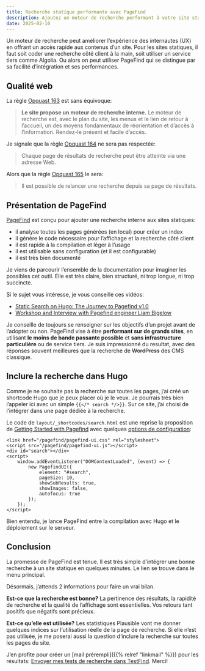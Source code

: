 ```yaml
---
title: Recherche statique performante avec PageFind
description: Ajoutez un moteur de recherche performant à votre site statique avec PageFind. Facile à intégrer, léger et sans services tiers, il est idéal pour Hugo et d’autres générateurs statiques.
date: 2025-02-10
---
```


Un moteur de recherche peut améliorer l’expérience des internautes (UX) en offrant un accès rapide aux contenus d’un site.
Pour les sites statiques, il faut soit coder une recherche côté client à la main, soit utiliser un service tiers comme Algolia.
Ou alors on peut utiliser PageFind qui se distingue par sa facilité d’intégration et ses performances.

## Qualité web

La règle [Opquast 163](https://checklists.opquast.com/fr/assurance-qualite-web/le-site-propose-un-moteur-de-recherche-interne) est sans équivoque:

> **Le site propose un moteur de recherche interne.**
> Le moteur de recherche est, avec le plan du site, les menus et le lien de retour à l’accueil, un des moyens fondamentaux de réorientation et d’accès à l’information. Rendez-le présent et facile d’accès.

Je signale que la règle [Opquast 164](https://checklists.opquast.com/fr/assurance-qualite-web/chaque-page-de-resultats-de-recherche-peut-etre-atteint-via-une-adresse-web) ne sera pas respectée:

> Chaque page de résultats de recherche peut être atteinte via une adresse Web.

Alors que la règle [Opquast 165](https://checklists.opquast.com/fr/assurance-qualite-web/il-est-possible-de-relancer-une-recherche-depuis-sa-page-de-resultats) le sera:

> Il est possible de relancer une recherche depuis sa page de résultats.

## Présentation de PageFind

[PageFind](https://pagefind.app/) est conçu pour ajouter une recherche interne aux sites statiques:

- il analyse toutes les pages générées (en local) pour créer un index
- il génère le code nécessaire pour l’affichage et la recherche côté client
- il est rapide à la compilation et léger à l’usage
- il est utilisable sans configuration (et il est configurable)
- il est très bien documenté

Je viens de parcourir l’ensemble de la documentation pour imaginer les possibles cet outil.
Elle est très claire, bien structuré, ni trop longue, ni trop succincte.

Si le sujet vous intéresse, je vous conseille ces vidéos:

- [Static Search on Hugo: The Journey to Pagefind v1.0](https://www.youtube.com/watch?v=WgoBoX4qTk8)
- [Workshop and Interview with Pagefind engineer Liam Bigelow](https://www.youtube.com/watch?v=wb6tD2gDv2c)

Je conseille de toujours se renseigner sur les objectifs d’un projet avant de l’adopter ou non.
PageFind vise à être **performant sur de grands sites**, en utilisant **le moins de bande passante possible** et **sans infrastructure particulière** ou de service tiers.
Je suis impressionné du resultat, avec des réponses souvent meilleures que la recherche de ~~WordPress~~ des CMS classique.

## Inclure la recherche dans Hugo

Comme je ne souhaite pas la recherche sur toutes les pages, j’ai créé un shortcode Hugo que je peux placer où je le veux.
Je pourrais très bien l’appeler ici avec un simple `{{</* search */>}}`.
 Sur ce site, j’ai choisi de l’intégrer dans une page dédiée à la recherche.

Le code de `layout/_shortcodes/search.html` est une reprise la proposition de [Getting Started with Pagefind](https://pagefind.app/docs/) avec quelques [options de configuration](https://pagefind.app/docs/ui/):

```
<link href="/pagefind/pagefind-ui.css" rel="stylesheet">
<script src="/pagefind/pagefind-ui.js"></script>
<div id="search"></div>
<script>
    window.addEventListener("DOMContentLoaded", (event) => {
        new PagefindUI({
            element: "#search",
            pageSize: 10,
            showSubResults: true,
            showImages: false,
            autofocus: true
        });
    });
</script>
```

Bien entendu, je lance PageFind entre la compilation avec Hugo et le déploiement sur le serveur.

## Conclusion

La promesse de PageFind est tenue.
Il est très simple d’intégrer une bonne recherche à un site statique en quelques minutes.
Le lien se trouve dans le menu principal.

Désormais, j’attends 2 informations pour faire un vrai bilan.

**Est-ce que la recherche est bonne?**
La pertinence des résultats, la rapidité de recherche et la qualité de l’affichage sont essentielles.
Vos retours tant positifs que négatifs sont précieux.

**Est-ce qu’elle est utilisée?**
Les statistiques Plausible vont me donner quelques indices sur l’utilisation réelle de la page de recherche.
Si elle n’est pas utilisée, je me poserai aussi la question d’inclure la recherche sur toutes les pages du site.

J’en profite pour créer un [mail prérempli]({{% relref "linkmail" %}}) pour les résultats: [Envoyer mes tests de recherche dans TestFind](mailto:hello+2025@nicolasfriedli.ch?subject=Test%20de%20PageFind&body=Hello%2C%0D%0A%0D%0AJe%20viens%20de%20tester%20un%20peu%20PageFind%20sur%20ton%20site%20et%20voici%20ce%20que%20je%20peux%20en%20dire.%0D%0A%0D%0AC’est%20globalement%3A%20excellent%20%2F%20bon%20%2F%20moyen%20%2F%20mauvais%20%2F%20non%20fonctionnel%0D%0A%0D%0AExemples%20de%20recherche%20qui%20fournissent%20de%20bons%20r%C3%A9sultats%3A%0D%0A%0D%0AExemples%20de%20recherche%20qui%20fournissent%20de%20mauvais%20r%C3%A9sultats%3A). Merci!
